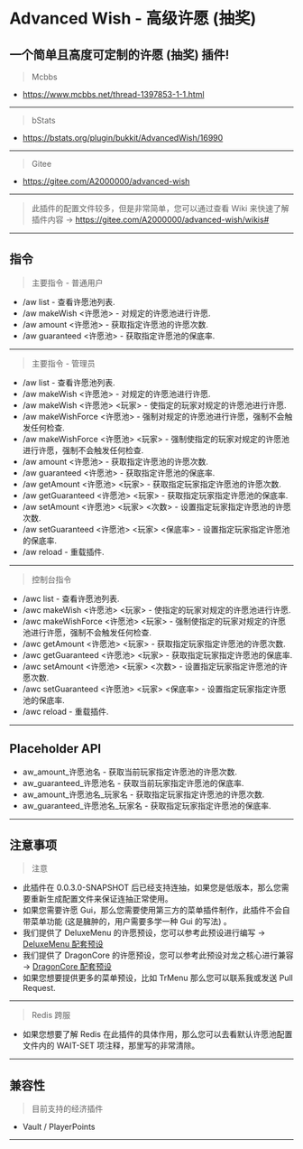 # Advanced Wish - 高级许愿 (抽奖)

## 一个简单且高度可定制的许愿 (抽奖) 插件!

> Mcbbs
- https://www.mcbbs.net/thread-1397853-1-1.html
---
> bStats
- https://bstats.org/plugin/bukkit/AdvancedWish/16990
---
> Gitee
- https://gitee.com/A2000000/advanced-wish
---
> 此插件的配置文件较多，但是非常简单，您可以通过查看 Wiki 来快速了解插件内容 -> https://gitee.com/A2000000/advanced-wish/wikis#
---
## 指令
> 主要指令 - 普通用户
- /aw list - 查看许愿池列表.
- /aw makeWish <许愿池> - 对规定的许愿池进行许愿.
- /aw amount <许愿池> - 获取指定许愿池的许愿次数.
- /aw guaranteed <许愿池> - 获取指定许愿池的保底率.
---
> 主要指令 - 管理员
- /aw list - 查看许愿池列表.
- /aw makeWish <许愿池> - 对规定的许愿池进行许愿.
- /aw makeWish <许愿池> <玩家> - 使指定的玩家对规定的许愿池进行许愿.
- /aw makeWishForce <许愿池> - 强制对规定的许愿池进行许愿，强制不会触发任何检查.
- /aw makeWishForce <许愿池> <玩家> - 强制使指定的玩家对规定的许愿池进行许愿，强制不会触发任何检查.
- /aw amount <许愿池> - 获取指定许愿池的许愿次数.
- /aw guaranteed <许愿池> - 获取指定许愿池的保底率.
- /aw getAmount <许愿池> <玩家> - 获取指定玩家指定许愿池的许愿次数.
- /aw getGuaranteed <许愿池> <玩家> - 获取指定玩家指定许愿池的保底率.
- /aw setAmount <许愿池> <玩家> <次数> - 设置指定玩家指定许愿池的许愿次数.
- /aw setGuaranteed <许愿池> <玩家> <保底率> - 设置指定玩家指定许愿池的保底率.
- /aw reload - 重载插件.
---
> 控制台指令
- /awc list - 查看许愿池列表.
- /awc makeWish <许愿池> <玩家> - 使指定的玩家对规定的许愿池进行许愿.
- /awc makeWishForce <许愿池> <玩家> - 强制使指定的玩家对规定的许愿池进行许愿，强制不会触发任何检查.
- /awc getAmount <许愿池> <玩家> - 获取指定玩家指定许愿池的许愿次数.
- /awc getGuaranteed <许愿池> <玩家> - 获取指定玩家指定许愿池的保底率.
- /awc setAmount <许愿池> <玩家> <次数> - 设置指定玩家指定许愿池的许愿次数.
- /awc setGuaranteed <许愿池> <玩家> <保底率> - 设置指定玩家指定许愿池的保底率.
- /awc reload - 重载插件.
---
## Placeholder API
- aw_amount_许愿池名 - 获取当前玩家指定许愿池的许愿次数.
- aw_guaranteed_许愿池名 - 获取当前玩家指定许愿池的保底率.
- aw_amount_许愿池名_玩家名 - 获取指定玩家指定许愿池的许愿次数.
- aw_guaranteed_许愿池名_玩家名 - 获取指定玩家指定许愿池的保底率.
---
## 注意事项
> 注意
- 此插件在 0.0.3.0-SNAPSHOT 后已经支持连抽，如果您是低版本，那么您需要重新生成配置文件来保证连抽正常使用。
- 如果您需要许愿 Gui，那么您需要使用第三方的菜单插件制作，此插件不会自带菜单功能 (这是臃肿的，用户需要多学一种 Gui 的写法) 。
- 我们提供了 DeluxeMenu 的许愿预设，您可以参考此预设进行编写 -> [DeluxeMenu 配套预设](https://gitee.com/A2000000/advanced-wish/tree/main/DeluxeMenu%20%E9%85%8D%E5%A5%97%E8%8F%9C%E5%8D%95)
- 我们提供了 DragonCore 的许愿预设，您可以参考此预设对龙之核心进行兼容 -> [DragonCore 配套预设](https://gitee.com/A2000000/advanced-wish/tree/main/DragonCore%20%E9%85%8D%E5%A5%97%E7%95%8C%E9%9D%A2)
- 如果您想要提供更多的菜单预设，比如 TrMenu 那么您可以联系我或发送 Pull Request.
---
> Redis 跨服
- 如果您想要了解 Redis 在此插件的具体作用，那么您可以去看默认许愿池配置文件内的 WAIT-SET 项注释，那里写的非常清除。
---
## 兼容性
> 目前支持的经济插件
- Vault / PlayerPoints
---